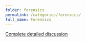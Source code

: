 ```yaml
---
folder: forensics
permalink: /categories/forensics/
full_name: Forensics
---
```


[Complete detailed discussion](https://trailofbits.github.io/ctf/forensics/)